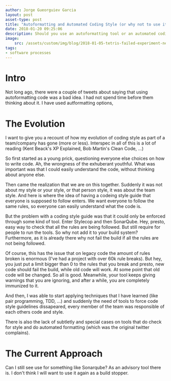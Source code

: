 ```yaml
---
author: Jorge Gueorguiev Garcia
layout: post
asset-type: post
title: "Autoformatting and Automated Coding Style (or why not to use it)"
date: 2018-01-20 09:25:06
description: Should you use an autoformatting tool or an automated coding style system like Sonarqube? Let's look at my thought evolution.
image: 
    src: /assets/custom/img/blog/2018-01-05-tetris-failed-experiment-next-steps/tetris.png
tags: 
- software processes
---
```

# Intro

Not long ago, there were a couple of tweets about saying that using autoformatting code was a bad idea. I had not spend time before them thinking about it. I have used autformatting options, 

# The Evolution

I want to give you a recount of how my evolution of coding style as part of a team/company has gone (more or less). Interspec in all of this is a lot of reading (Kent Beack's XP Explained, Bob Martin's Clean Code, ...)

So first started as a young prick, questioning everyone else choices on how to write code. Ah, the wrongness of the exhuberant youthful. What was important was that I could easily understand the code, without thinking about anyone else.

Then came the realization that we are on this together. Suddenly it was not about my style or your style, or that person style, it was about the team style. And here is where the idea of having a codeing style guide that everyone is supposed to follow enters. We want everyone to follow the same rules, so everyone can easily understand what the code is.

But the problem with a coding style guide was that it could only be enforced through some kind of tool. Enter Stylecop and then SonarQube. Hey, presto, easy way to check that all the rules are being followed. But still require for people to run the tools. So why not add it to your build system? Furthermore, as it is already there why not fail the build if all the rules are not being followed.

Of course, this has the issue that on legacy code the amount of rules broken is enormous (I've had a project with over 60k rule breaks). But hey, you just put a limit bigger than 0 to the rules that you break and presto, new code should fail the build, while old code will work. At some point that old code will be changed. So all is good. Meanwhile, your tool keeps giving warnings that you are ignoring, and after a while, you are completely immunized to it.

And then, I was able to start applying techniques that I have learned (like pair programming, TDD, ...) and suddenly the need of tools to force code style guidelines dissapeared, every member of the team was responsible of each others code and style.

There is also the lack of subtletly and special cases on tools that do check for style and do automated formatting (which was the original twitter complains). 

# The Current Approach

Can I still see use for something like Sonarqube? As an advisory tool there is. I don't think I will want to use it again as a build stopper. 
